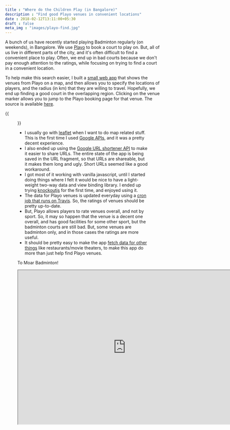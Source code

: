 ```yaml
---
title : "Where do the Children Play (in Bangalore)"
description : "Find good Playo venues in convenient locations"
date : 2018-02-12T13:11:00+05:30
draft : false
meta_img : "images/playo-find.jpg"
---
```


A bunch of us have recently started playing Badminton regularly (on weekends),
in Bangalore. We use [Playo](https://playo.co/) to book a court to play on. But, all of us live in
different parts of the city, and it's often difficult to find a convenient place
to play. Often, we end up in bad courts because we don't pay enough attention to
the ratings, while focusing on trying to find a court in a convenient location.

To help make this search easier, I built a [small web app](https://punchagan.github.io/playo-find-venue/) that shows the venues
from Playo on a map, and then allows you to specify the locations of players,
and the radius (in km) that they are willing to travel. Hopefully, we end up
finding a good court in the overlapping region. Clicking on the venue marker
allows you to jump to the Playo booking page for that venue. The source is
available [here](https://github.com/punchagan/playo-find-venue/).

{{<figure src="/images/playo-find.jpg">}}

-   I usually go with [leaflet](http://leafletjs.com/) when I want to do map related stuff. This is the
    first time I used [Google APIs](https://developers.google.com/maps/documentation/javascript/), and it was a pretty decent experience.
-   I also ended up using the [Google URL shortener API](https://developers.google.com/url-shortener/) to make it easier to share
    URLs. The entire state of the app is being saved in the URL fragment, so that
    URLs are shareable, but it makes them long and ugly. Short URLs seemed like a
    good workaround.
-   I got most of it working with vanilla javascript, until I started doing things
    where I felt it would be nice to have a light-weight two-way data and view
    binding library. I ended up trying [knockoutjs](http://knockoutjs.com/) for the first time, and enjoyed
    using it.
-   The data for Playo venues is updated everyday using a [cron job that runs on
    Travis](https://docs.travis-ci.com/user/cron-jobs/). So, the ratings of venues should be pretty up-to-date.
-   But, Playo allows players to rate venues overall, and not by sport. So, it may
    so happen that the venue is a decent one overall, and has good facilities for
    some other sport, but the badminton courts are still bad. But, some venues are
    badminton only, and in those cases the ratings are more useful.
-   It should be pretty easy to make the app [fetch data for other things](https://github.com/punchagan/playo-find-venue/blob/68a39a1f0ed0e13f59a529fb28853bad360b95ba/js/places.js#L90) like
    restaurants/movie theaters, to make this app do more than just help find Playo
    venues.

To Moar Badminton!

<iframe width=" 700" height=" 500" src="http://www.youtube.com/embed/PiiZrZTrOFY?rel=0&amp;hd=1&amp;wmode=transparent"></iframe>
